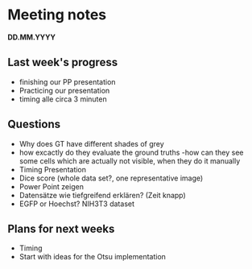 # Meeting notes
**DD.MM.YYYY**
## Last week's progress
- finishing our PP presentation
- Practicing our presentation
- timing alle circa 3 minuten 
 
 
## Questions
- Why does GT have different shades of grey
- how excactly do they evaluate the ground truths
    -how can they see some cells which are actually not visible, when they do it manually
- Timing Presentation
- Dice score (whole data set?, one representative image)
- Power Point zeigen 
- Datensätze wie tiefgreifend erklären? (Zeit knapp)
- EGFP or Hoechst? NIH3T3 dataset


## Plans for next weeks
- Timing
- Start with ideas for the Otsu implementation
